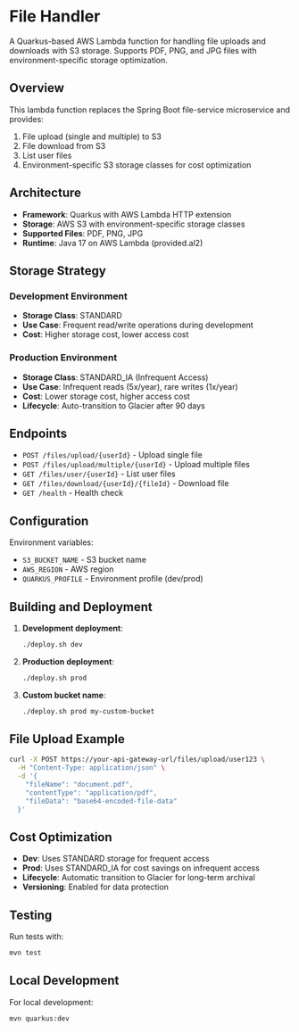 # File Handler

A Quarkus-based AWS Lambda function for handling file uploads and downloads with S3 storage. Supports PDF, PNG, and JPG files with environment-specific storage optimization.

## Overview

This lambda function replaces the Spring Boot file-service microservice and provides:

1. File upload (single and multiple) to S3
2. File download from S3
3. List user files
4. Environment-specific S3 storage classes for cost optimization

## Architecture

- **Framework**: Quarkus with AWS Lambda HTTP extension
- **Storage**: AWS S3 with environment-specific storage classes
- **Supported Files**: PDF, PNG, JPG
- **Runtime**: Java 17 on AWS Lambda (provided.al2)

## Storage Strategy

### Development Environment
- **Storage Class**: STANDARD
- **Use Case**: Frequent read/write operations during development
- **Cost**: Higher storage cost, lower access cost

### Production Environment
- **Storage Class**: STANDARD_IA (Infrequent Access)
- **Use Case**: Infrequent reads (5x/year), rare writes (1x/year)
- **Cost**: Lower storage cost, higher access cost
- **Lifecycle**: Auto-transition to Glacier after 90 days

## Endpoints

- `POST /files/upload/{userId}` - Upload single file
- `POST /files/upload/multiple/{userId}` - Upload multiple files
- `GET /files/user/{userId}` - List user files
- `GET /files/download/{userId}/{fileId}` - Download file
- `GET /health` - Health check

## Configuration

Environment variables:
- `S3_BUCKET_NAME` - S3 bucket name
- `AWS_REGION` - AWS region
- `QUARKUS_PROFILE` - Environment profile (dev/prod)

## Building and Deployment

1. **Development deployment**:
   ```bash
   ./deploy.sh dev
   ```

2. **Production deployment**:
   ```bash
   ./deploy.sh prod
   ```

3. **Custom bucket name**:
   ```bash
   ./deploy.sh prod my-custom-bucket
   ```

## File Upload Example

```bash
curl -X POST https://your-api-gateway-url/files/upload/user123 \
  -H "Content-Type: application/json" \
  -d '{
    "fileName": "document.pdf",
    "contentType": "application/pdf",
    "fileData": "base64-encoded-file-data"
  }'
```

## Cost Optimization

- **Dev**: Uses STANDARD storage for frequent access
- **Prod**: Uses STANDARD_IA for cost savings on infrequent access
- **Lifecycle**: Automatic transition to Glacier for long-term archival
- **Versioning**: Enabled for data protection

## Testing

Run tests with:
```bash
mvn test
```

## Local Development

For local development:
```bash
mvn quarkus:dev
```